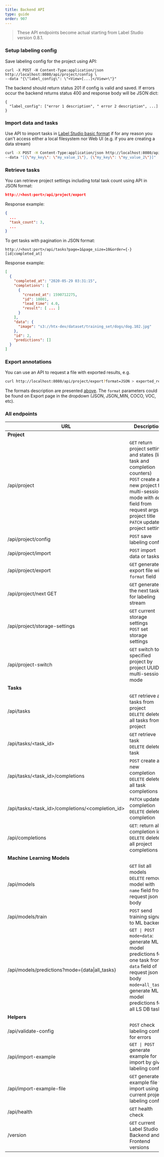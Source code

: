 ```yaml
---
title: Backend API
type: guide
order: 907
---
```


> These API endpoints become actual starting from Label Studio version 0.8.1. 

### Setup labeling config

Save labeling config for the project using API: 
```
curl -X POST -H Content-Type:application/json http://localhost:8080/api/project/config \
--data "{\"label_config\": \"<View>[...]</View>\"}"
```

The backend should return status 201 if config is valid and saved. 
If errors occur the backend returns status 400 and response body will be JSON dict: 
```
{
  "label_config": ["error 1 description", " error 2 description", ...]
}
```



### Import data and tasks 

Use API to import tasks in [Label Studio basic format](tasks.html#Basic-format) if for any reason you can't access either a local filesystem nor Web UI (e.g. if you are creating a data stream)

```bash
curl -X POST -H Content-Type:application/json http://localhost:8080/api/project/import \
--data "[{\"my_key\": \"my_value_1\"}, {\"my_key\": \"my_value_2\"}]"
```

### Retrieve tasks

You can retrieve project settings including total task count using API in JSON format: 

```json   
http://<host:port>/api/project/export
```

Response example: 

```json
{
  ... 
  "task_count": 3,
  ...
}
```

To get tasks with pagination in JSON format:

```
http://<host:port>/api/tasks?page=1&page_size=10&order={-}[id|completed_at]
```

Response example:
 
```json
[
  {
    "completed_at": "2020-05-29 03:31:15", 
    "completions": [
      {
        "created_at": 1590712275, 
        "id": 10001, 
        "lead_time": 4.0, 
        "result": [ ... ]
      }
    ], 
    "data": {
      "image": "s3://htx-dev/dataset/training_set/dogs/dog.102.jpg"
    }, 
    "id": 2, 
    "predictions": []
  }
]
```

### Export annotations

You can use an API to request a file with exported results, e.g.

```bash
curl http://localhost:8080/api/project/export?format=JSON > exported_results.zip
```

The formats description are presented [above](#Export-formats). 
The `format` parameters could be found on Export page in the dropdown (JSON, JSON_MIN, COCO, VOC, etc).

### All endpoints

| URL | Description |
| --- | --- |
| **Project** |
| /api/project                      | `GET` return project settings and states (like task and completion counters) <br> `POST` create a new project for multi-session-mode with `desc` field from request args as project title <br> `PATCH` update project settings |
| /api/project/config               | `POST` save labeling config |
| /api/project/import               | `POST` import data or tasks |
| /api/project/export               | `GET` generate export file with `format` field |
| /api/project/next GET             | `GET` generate the next task for labeling stream |
| /api/project/storage-settings     | `GET` current storage settings <br> `POST` set storage settings |
| /api/project-switch               | `GET` switch to specified project by project UUID in multi-session mode |
| **Tasks** |
| /api/tasks                        | `GET` retrieve all tasks from project <br> `DELETE` delete all tasks from project |
| /api/tasks/<task_id>              | `GET` retrieve task <br> `DELETE` delete task  |
| /api/tasks/<task_id>/completions  | `POST` create a new completion <br> `DELETE` delete all task completions |
| /api/tasks/<task_id>/completions/<completion_id> | `PATCH` update completion <br> `DELETE` delete completion |
| /api/completions                  | `GET`: return all completion ids <br> `DELETE` delete all project completions |
| **Machine Learning Models** | 
| /api/models                       | `GET` list all models <br> `DELETE` remove model with `name` field from request json body |  
| /api/models/train                 | `POST` send training signal to ML backend | 
| /api/models/predictions?mode={data\|all_tasks} | `GET \| POST`<br> `mode=data`: generate ML model predictions for one task from `data` field of request json body<br> `mode=all_tasks`: generate ML model predictions for all LS DB tasks | 
| **Helpers** |
| /api/validate-config              | `POST` check labeling config for errors |
| /api/import-example               | `GET \| POST` generate example for import by given labeling config |
| /api/import-example-file          | `GET` generate example file for import using current project labeling config | 
| /api/health                       | `GET` health check |
| /version                          | `GET` current Label Studio Backend and Frontend versions |
